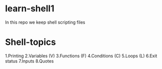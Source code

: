 # learn-shell1
In this repo we keep shell scripting files

# Shell-topics
1.Printing
2.Variables (V)
3.Functions (F)
4.Conditions (C)
5.Loops (L)
6.Exit status
7.Inputs
8.Quotes
